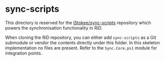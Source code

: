 # sync-scripts

This directory is reserved for the [iStokee/sync-scripts](https://github.com/iStokee/sync-scripts)
repository which powers the synchronisation functionality in RiD.

When cloning the RiD repository, you can either add `sync-scripts` as a
Git submodule or vendor the contents directly under this folder.  In
this skeleton implementation no files are present.  Refer to the
`Sync.Core.ps1` module for integration points.